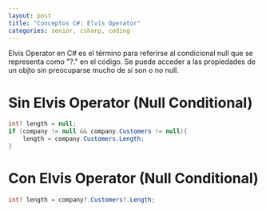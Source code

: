 ```yaml
---
layout: post
title: "Conceptos C#: Elvis Operator"
categories: senior, csharp, coding
---
```


Elvis Operator en C# es el término para referirse al <!--more-->condicional null que se representa como "?." en el código. 
Se puede acceder a las propiedades de un objto sin preocuparse mucho de si son o no null.

# Sin Elvis Operator (Null Conditional)
```csharp
int? length = null;
if (company != null && company.Customers != null){
    length = company.Customers.Length;
}
```

# Con Elvis Operator (Null Conditional)
```csharp
int? length = company?.Customers?.Length;
```